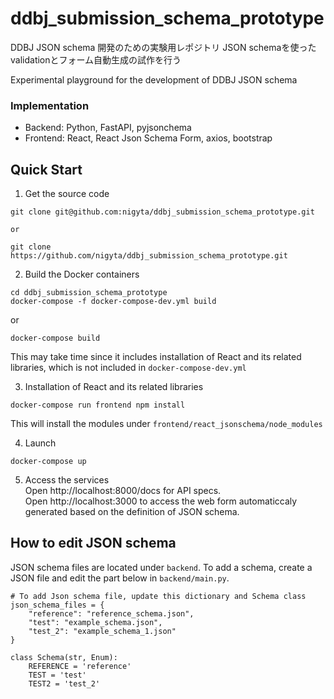 # ddbj_submission_schema_prototype

DDBJ JSON schema 開発のための実験用レポジトリ
JSON schemaを使ったvalidationとフォーム自動生成の試作を行う

Experimental playground for the development of DDBJ JSON schema

### Implementation
- Backend: Python, FastAPI, pyjsonchema
- Frontend: React, React Json Schema Form, axios, bootstrap

## Quick Start

1. Get the source code  
```
git clone git@github.com:nigyta/ddbj_submission_schema_prototype.git

or

git clone https://github.com/nigyta/ddbj_submission_schema_prototype.git
```

2. Build the Docker containers  
```
cd ddbj_submission_schema_prototype
docker-compose -f docker-compose-dev.yml build
```
or
```
docker-compose build
```
This may take time since it includes installation of React and its related libraries, which is not included in `docker-compose-dev.yml`  

3. Installation of React and its related libraries
```
docker-compose run frontend npm install
```
This will install the modules under `frontend/react_jsonschema/node_modules`

4. Launch  
```
docker-compose up
```

5. Access the services  
Open http://localhost:8000/docs for API specs.  
Open http://localhost:3000 to access the web form automaticcaly generated based on the definition of JSON schema.

## How to edit JSON schema  
JSON schema files are located under `backend`.
To add a schema, create a JSON file and edit the part below in `backend/main.py`.  
```
# To add Json schema file, update this dictionary and Schema class
json_schema_files = {
    "reference": "reference_schema.json",
    "test": "example_schema.json",
    "test_2": "example_schema_1.json"
}

class Schema(str, Enum):
    REFERENCE = 'reference'
    TEST = 'test'
    TEST2 = 'test_2'
```


